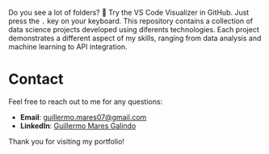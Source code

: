 Do you see a lot of folders? 🤯 Try the VS Code Visualizer in GitHub. Just press the `.` key on your keyboard.
This repository contains a collection of data science projects developed using diferents technologies. Each project demonstrates a different aspect of my skills, ranging from data analysis and machine learning to API integration.

# Contact
Feel free to reach out to me for any questions:

- **Email**: [guillermo.mares07@gmail.com](mailto:guillermo.mares07@gmail.com)
- **LinkedIn**: [Guillermo Mares Galindo](https://www.linkedin.com/in/guillermo-mares/)

Thank you for visiting my portfolio!
